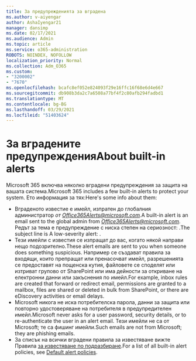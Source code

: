 ```yaml
---
title: За предупрежденията за вградена
ms.author: v-aiyengar
author: AshaIyengar21
manager: dansimp
ms.date: 02/17/2021
ms.audience: Admin
ms.topic: article
ms.service: o365-administration
ROBOTS: NOINDEX, NOFOLLOW
localization_priority: Normal
ms.collection: Adm_O365
ms.custom:
- "3200002"
- "7670"
ms.openlocfilehash: bcafc8ef052e824093f29e16ffc16f68e6d4e667
ms.sourcegitcommit: db908b3da2c7a6508a77bf4f2c80afb294fadbd1
ms.translationtype: MT
ms.contentlocale: bg-BG
ms.lasthandoff: 03/29/2021
ms.locfileid: "51403624"
---
```

# <a name="about-built-in-alerts"></a><span data-ttu-id="66424-102">За вградените предупреждения</span><span class="sxs-lookup"><span data-stu-id="66424-102">About built-in alerts</span></span>

<span data-ttu-id="66424-103">Microsoft 365 включва няколко вградени предупреждения за защита на вашата система.</span><span class="sxs-lookup"><span data-stu-id="66424-103">Microsoft 365 includes a few built-in alerts to protect your system.</span></span> <span data-ttu-id="66424-104">Ето информация за тях:</span><span class="sxs-lookup"><span data-stu-id="66424-104">Here's some info about them:</span></span>

- <span data-ttu-id="66424-105">Вграденото известие е имейл, изпратен до глобалния администратор *от Office365Alerts@microsoft.com.*</span><span class="sxs-lookup"><span data-stu-id="66424-105">A built-in alert is an email sent to the global admin from *Office365Alerts@microsoft.com*.</span></span> <span data-ttu-id="66424-106">Редът за тема е предупреждение с ниска степен на сериозност: <name of alert policy> .</span><span class="sxs-lookup"><span data-stu-id="66424-106">The subject line is A low-severity alert: <name of alert policy>.</span></span>
- <span data-ttu-id="66424-107">Тези имейли с известия се изпращат до вас, когато някой направи нещо подозрително.</span><span class="sxs-lookup"><span data-stu-id="66424-107">These alert emails are sent to you when someone does something suspicious.</span></span> <span data-ttu-id="66424-108">Например се създават правила за входящи, които препращат или пренасочват имейл, разрешенията се предоставят на пощенска кутия, файловете се споделят или изтриват групово от SharePoint или има дейности за откриване на електронни данни или закъснения по имейл.</span><span class="sxs-lookup"><span data-stu-id="66424-108">For example, inbox rules are created that forward or redirect email, permissions are granted to a mailbox, files are shared or deleted in bulk from SharePoint, or there are eDiscovery activities or email delays.</span></span>
- <span data-ttu-id="66424-109">Microsoft никога не иска потребителска парола, данни за защита или повторно удостоверяване на потребителя в предупредителен имейл.</span><span class="sxs-lookup"><span data-stu-id="66424-109">Microsoft never asks for a user password, security details, or to re-authenticate the user in an alert email.</span></span> <span data-ttu-id="66424-110">Тези имейли не са от Microsoft; те са фишинг имейли.</span><span class="sxs-lookup"><span data-stu-id="66424-110">Such emails are not from Microsoft; they are phishing emails.</span></span>
- <span data-ttu-id="66424-111">За списък на всички вградени правила за известяване вижте Правила [за известяване по подразбиране](https://go.microsoft.com/fwlink/?linkid=2103170).</span><span class="sxs-lookup"><span data-stu-id="66424-111">For a list of all built-in alert policies, see [Default alert policies](https://go.microsoft.com/fwlink/?linkid=2103170).</span></span>